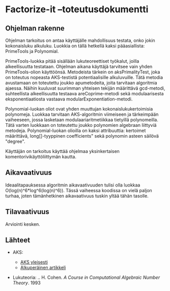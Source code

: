 # Factorize-it –toteutusdokumentti

## Ohjelman rakenne

Ohjelman tarkoitus on antaa käyttäjälle mahdollisuus testata, onko jokin kokonaisluku alkuluku. Luokkia on tällä hetkellä kaksi pääasiallista: PrimeTools ja Polynomial.

PrimeTools-luokka pitää sisällään lukuteoreettiset työkalut, joilla alkeellisuutta testataan. Ohjelman aikana käyttäjä tarvitsee vain yhden PrimeTools-olion käyttöönsä. Metodeista tärkein on aksPrimalityTest, joka on toteutus nopeasta AKS-testistä potentiaalisille alkuluvuille. Tätä metodia avustamaan on toteutettu joukko apumetodeita, joita tarvitaan algoritmia ajaessa. Näihin kuuluvat suurimman yhteisen tekijän määrittävä gcd-metodi, suhteellista alkeellisuutta testaava areCoprime-metodi sekä modulaarisesta eksponentiaatiosta vastaava modularExponentiation-metodi.

Polynomial-luokan oliot ovat yhden muuttujan kokonaislukukertoimisia polynomeja. Luokkaa tarvitaan AKS-algoritmin viimeiseen ja tärkeimpään vaiheeseen, jossa lasketaan modulaariaritmetiikkaa tietyillä polynomeilla. Tätä varten luokkaan on toteutettu joukko polynomien algebraan liittyviä metodeja. Polynomial-luokan olioilla on kaksi attribuuttia: kertoimet määrittävä, long[]-tyyppinen coefficients" sekä polynomin asteen säilövä "degree".

Käyttäjän on tarkoitus käyttää ohjelmaa yksinkertaisen komentorivikäyttöliittymän kautta.

## Aikavaativuus

Ideaalitapauksessa algoritmin aikavaativuuden tulisi olla luokkaa O(log(n)^6*log^6(log(n)^6)). Tässä vaiheessa koodissa on vielä paljon turhaa, joten tämänhetkinen aikavaativuus tuskin yltää tähän tasolle.

## Tilavaativuus

Arviointi kesken.



## Lähteet

* AKS:
	* [AKS yleisesti](https://en.wikipedia.org/wiki/AKS_primality_test)
	* [Alkuperäinen artikkeli](http://annals.math.princeton.edu/2004/160-2/p12)
	
* Lukuteoria:
	.. H. Cohen. _A Course in Computational Algebraic Number Theory_. 1993
